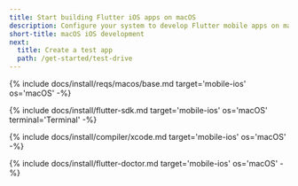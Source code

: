 ```yaml
---
title: Start building Flutter iOS apps on macOS
description: Configure your system to develop Flutter mobile apps on macOS and iOS.
short-title: macOS iOS development
next:
  title: Create a test app
  path: /get-started/test-drive
---
```


{% include docs/install/reqs/macos/base.md target='mobile-ios' os='macOS' -%}

{% include docs/install/flutter-sdk.md target='mobile-ios' os='macOS' terminal='Terminal' -%}

{% include docs/install/compiler/xcode.md target='mobile-ios' os='macOS' -%}

{% include docs/install/flutter-doctor.md target='mobile-ios' os='macOS' -%}
